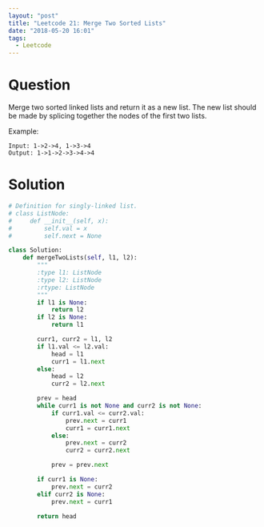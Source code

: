 ```yaml
---
layout: "post"
title: "Leetcode 21: Merge Two Sorted Lists"
date: "2018-05-20 16:01"
tags:
  - Leetcode
---
```


# Question
Merge two sorted linked lists and return it as a new list. The new list should be made by splicing together the nodes of the first two lists.

Example:
```
Input: 1->2->4, 1->3->4
Output: 1->1->2->3->4->4
```

# Solution
```python
# Definition for singly-linked list.
# class ListNode:
#     def __init__(self, x):
#         self.val = x
#         self.next = None

class Solution:
    def mergeTwoLists(self, l1, l2):
        """
        :type l1: ListNode
        :type l2: ListNode
        :rtype: ListNode
        """
        if l1 is None:
            return l2
        if l2 is None:
            return l1

        curr1, curr2 = l1, l2
        if l1.val <= l2.val:
            head = l1
            curr1 = l1.next
        else:
            head = l2
            curr2 = l2.next

        prev = head
        while curr1 is not None and curr2 is not None:
            if curr1.val <= curr2.val:
                prev.next = curr1
                curr1 = curr1.next
            else:
                prev.next = curr2
                curr2 = curr2.next

            prev = prev.next

        if curr1 is None:
            prev.next = curr2
        elif curr2 is None:
            prev.next = curr1

        return head

```
